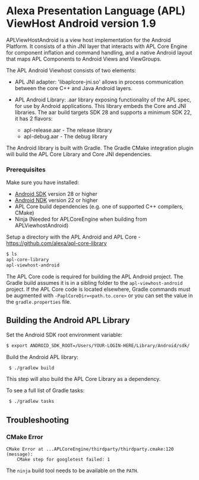 # Alexa Presentation Language (APL) ViewHost Android version 1.9

APLViewHostAndroid is a view host implementation for the Android Platform. It consists of
a thin JNI layer that interacts with APL Core Engine for component inflation and command
handling, and a native Android layout that maps APL Components to Android Views and ViewGroups.

The APL Android Viewhost consists of two elements:

- APL JNI adapter: 'libaplcore-jni.so' allows in process communication between the
  core C++ and Java Android layers.

- APL Android Library: .aar library exposing functionality of the APL spec, for use by Android
  applications. This library embeds the Core and JNI libraries.  The aar build targets SDK 28 and
  supports a minimum SDK 22, it has 2 flavors:

  - apl-release.aar - The release library
  - apl-debug.aar - The debug library

The Android library is built with Gradle.  The Gradle CMake integration plugin
will build the APL Core Library and Core JNI dependencies.

### Prerequisites

Make sure you have installed:

- [Android SDK](https://developer.android.com/studio/intro/update) version 28 or higher
- [Android NDK](https://developer.android.com/ndk/guides/#download-ndk) version 22 or higher
- APL Core build dependencies (e.g. one of supported C++ compilers, CMake)
- Ninja (Needed for APLCoreEngine when building from APLViewhostAndroid)

Setup a directory with the APL Android and APL Core - https://github.com/alexa/apl-core-library

```bash
$ ls
apl-core-library
apl-viewhost-android
```
The APL Core code is required for building the APL Android project.  The Gradle build
assumes it is in a sibling folder to the `apl-viewhost-android` project.  If the APL Core
code is located elsewhere, Gradle commands must be augmented with `-PaplCoreDir=<path.to.core>`
or you can set the value in the `gradle.properties` file.

## Building the Android APL Library

Set the Android SDK root environment variable:

```bash
$ export ANDROID_SDK_ROOT=/Users/YOUR-LOGIN-HERE/Library/Android/sdk/
```

Build the Android APL library:
```bash
 $ ./gradlew build
```

This step will also build the APL Core Library as a dependency.

To see a full list of Gradle tasks:
```bash
 $ ./gradlew tasks
```

## Troubleshooting

### CMake Error
```
CMake Error at ...APLCoreEngine/thirdparty/thirdparty.cmake:120 (message):
    CMake step for googletest failed: 1
```
The `ninja` build tool needs to be available on the `PATH`.